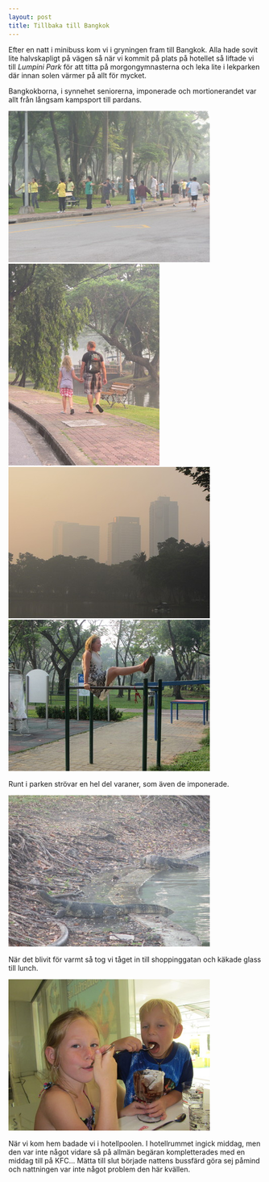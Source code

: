 ```yaml
---
layout: post
title: Tillbaka till Bangkok
---
```


Efter en natt i minibuss kom vi i gryningen fram till Bangkok. Alla hade sovit lite halvskapligt på vägen så när vi kommit på plats på hotellet så liftade vi till _Lumpini Park_ för att titta på morgongymnasterna och leka lite i lekparken där innan solen värmer på allt för mycket.

Bangkokborna, i synnehet seniorerna, imponerade och mortionerandet var allt från långsam kampsport till pardans.

<a href="/images/2012-02-22/IMG_3223.JPG"><img src="/images/2012-02-22/thumbnails/IMG_3223.JPG" /></a>
<a href="/images/2012-02-22/IMG_3236.JPG"><img src="/images/2012-02-22/thumbnails/IMG_3236.JPG" /></a>
<a href="/images/2012-02-22/IMG_3238.JPG"><img src="/images/2012-02-22/thumbnails/IMG_3238.JPG" /></a>
<a href="/images/2012-02-22/IMG_3246.JPG"><img src="/images/2012-02-22/thumbnails/IMG_3246.JPG" /></a>

Runt i parken strövar en hel del varaner, som även de imponerade.

<a href="/images/2012-02-22/IMG_3239.JPG"><img src="/images/2012-02-22/thumbnails/IMG_3239.JPG" /></a>

När det blivit för varmt så tog vi tåget in till shoppinggatan och käkade glass till lunch.

<a href="/images/2012-02-22/IMG_3252.JPG"><img src="/images/2012-02-22/thumbnails/IMG_3252.JPG" /></a>

När vi kom hem badade vi i hotellpoolen. I hotellrummet ingick middag, men den var inte något vidare så på allmän begäran kompletterades med en middag till på KFC... Mätta till slut började nattens bussfärd göra sej påmind och nattningen var inte något problem den här kvällen. 
